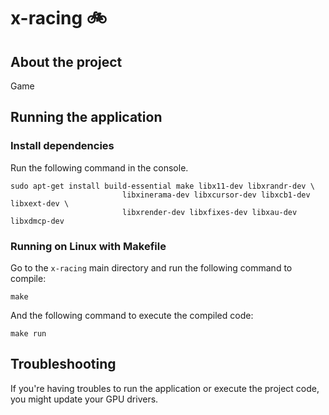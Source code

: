 # x-racing :bike:
## About the project
Game

## Running the application
### Install dependencies
Run the following command in the console.

```console
sudo apt-get install build-essential make libx11-dev libxrandr-dev \
                         libxinerama-dev libxcursor-dev libxcb1-dev libxext-dev \
                         libxrender-dev libxfixes-dev libxau-dev libxdmcp-dev
```

### Running on Linux with Makefile
Go to the ```x-racing``` main directory and run the following command to compile:

```console
make
```

And the following command to execute the compiled code:

```console
make run
```

## Troubleshooting
If you're having troubles to run the application or execute the project code, you might update your GPU drivers.
